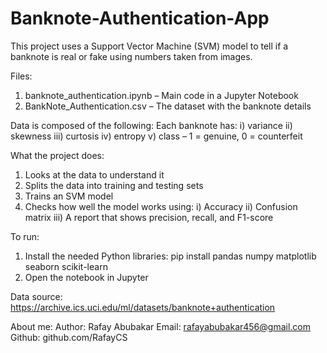 # Banknote-Authentication-App
This project uses a Support Vector Machine (SVM) model to tell if a banknote is real or fake using numbers taken from images.

Files:
1) banknote_authentication.ipynb – Main code in a Jupyter Notebook
2) BankNote_Authentication.csv – The dataset with the banknote details

Data is composed of the following:
Each banknote has:
i) variance
ii) skewness
iii) curtosis
iv) entropy
v) class – 1 = genuine, 0 = counterfeit

What the project does:
1) Looks at the data to understand it
2) Splits the data into training and testing sets
3) Trains an SVM model
4) Checks how well the model works using:
i) Accuracy
ii) Confusion matrix
iii) A report that shows precision, recall, and F1-score

To run:
1) Install the needed Python libraries: pip install pandas numpy matplotlib seaborn scikit-learn
2) Open the notebook in Jupyter

Data source:
https://archive.ics.uci.edu/ml/datasets/banknote+authentication

About me:
Author: Rafay Abubakar
Email: rafayabubakar456@gmail.com
Github: github.com/RafayCS

